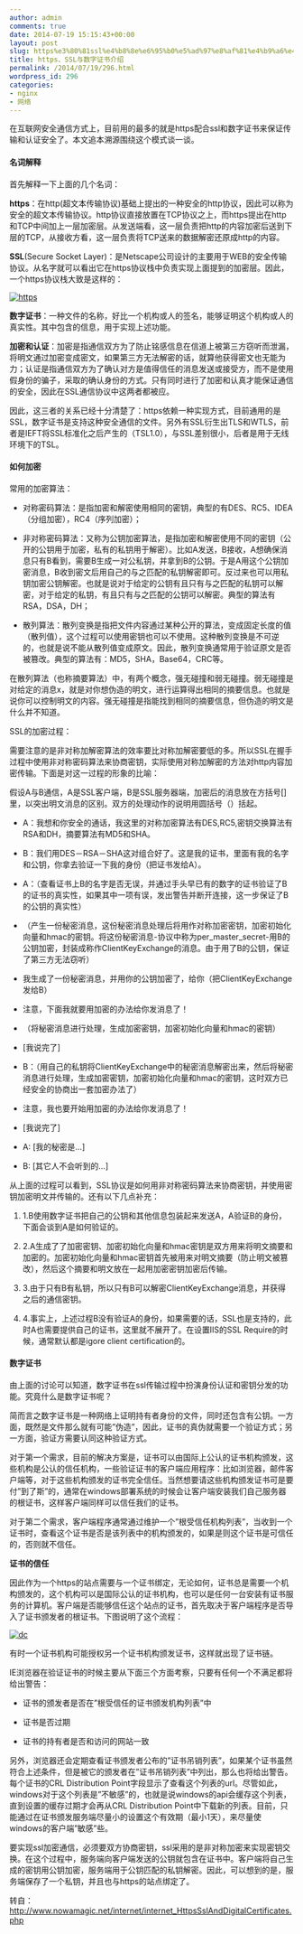 ```yaml
---
author: admin
comments: true
date: 2014-07-19 15:15:43+00:00
layout: post
slug: https%e3%80%81ssl%e4%b8%8e%e6%95%b0%e5%ad%97%e8%af%81%e4%b9%a6%e4%bb%8b%e7%bb%8d
title: https、SSL与数字证书介绍
permalink: /2014/07/19/296.html
wordpress_id: 296
categories:
- nginx
- 网络
---
```


在互联网安全通信方式上，目前用的最多的就是https配合ssl和数字证书来保证传输和认证安全了。本文追本溯源围绕这个模式谈一谈。


#### 名词解释


首先解释一下上面的几个名词：

**https**：在http(超文本传输协议)基础上提出的一种安全的http协议，因此可以称为安全的超文本传输协议。http协议直接放置在TCP协议之上，而https提出在http和TCP中间加上一层加密层。从发送端看，这一层负责把http的内容加密后送到下层的TCP，从接收方看，这一层负责将TCP送来的数据解密还原成http的内容。

**SSL**(Secure Socket Layer)：是Netscape公司设计的主要用于WEB的安全传输协议。从名字就可以看出它在https协议栈中负责实现上面提到的加密层。因此，一个https协议栈大致是这样的：

[![https](http://officialblog-wordpress.stor.sinaapp.com/uploads/2013/12/https.png)](http://officialblog-wordpress.stor.sinaapp.com/uploads/2013/12/https.png)



**数字证书**：一种文件的名称，好比一个机构或人的签名，能够证明这个机构或人的真实性。其中包含的信息，用于实现上述功能。

**加密和认证**：加密是指通信双方为了防止铭感信息在信道上被第三方窃听而泄漏，将明文通过加密变成密文，如果第三方无法解密的话，就算他获得密文也无能为力；认证是指通信双方为了确认对方是值得信任的消息发送或接受方，而不是使用假身份的骗子，采取的确认身份的方式。只有同时进行了加密和认真才能保证通信的安全，因此在SSL通信协议中这两者都被应。

因此，这三者的关系已经十分清楚了：https依赖一种实现方式，目前通用的是SSL，数字证书是支持这种安全通信的文件。另外有SSL衍生出TLS和WTLS，前者是IEFT将SSL标准化之后产生的（TSL1.0），与SSL差别很小，后者是用于无线环境下的TSL。


#### 如何加密


常用的加密算法：



	
  * 对称密码算法：是指加密和解密使用相同的密钥，典型的有DES、RC5、IDEA（分组加密），RC4（序列加密）；

	
  * 非对称密码算法：又称为公钥加密算法，是指加密和解密使用不同的密钥（公开的公钥用于加密，私有的私钥用于解密）。比如A发送，B接收，A想确保消息只有B看到，需要B生成一对公私钥，并拿到B的公钥。于是A用这个公钥加密消息，B收到密文后用自己的与之匹配的私钥解密即可。反过来也可以用私钥加密公钥解密。也就是说对于给定的公钥有且只有与之匹配的私钥可以解密，对于给定的私钥，有且只有与之匹配的公钥可以解密。典型的算法有RSA，DSA，DH；

	
  * 散列算法：散列变换是指把文件内容通过某种公开的算法，变成固定长度的值（散列值），这个过程可以使用密钥也可以不使用。这种散列变换是不可逆的，也就是说不能从散列值变成原文。因此，散列变换通常用于验证原文是否被篡改。典型的算法有：MD5，SHA，Base64，CRC等。


在散列算法（也称摘要算法）中，有两个概念，强无碰撞和弱无碰撞。弱无碰撞是对给定的消息x，就是对你想伪造的明文，进行运算得出相同的摘要信息。也就是说你可以控制明文的内容。强无碰撞是指能找到相同的摘要信息，但伪造的明文是什么并不知道。

SSL的加密过程：

需要注意的是非对称加解密算法的效率要比对称加解密要低的多。所以SSL在握手过程中使用非对称密码算法来协商密钥，实际使用对称加解密的方法对http内容加密传输。下面是对这一过程的形象的比喻：

假设A与B通信，A是SSL客户端，B是SSL服务器端，加密后的消息放在方括号[]里，以突出明文消息的区别。双方的处理动作的说明用圆括号（）括起。

	
  * A：我想和你安全的通话，我这里的对称加密算法有DES,RC5,密钥交换算法有RSA和DH，摘要算法有MD5和SHA。

	
  * B：我们用DES－RSA－SHA这对组合好了。这是我的证书，里面有我的名字和公钥，你拿去验证一下我的身份（把证书发给A）。

	
  * A：（查看证书上B的名字是否无误，并通过手头早已有的数字的证书验证了B的证书的真实性，如果其中一项有误，发出警告并断开连接，这一步保证了B的公钥的真实性）

	
  * （产生一份秘密消息，这份秘密消息处理后将用作对称加密密钥，加密初始化向量和hmac的密钥。将这份秘密消息-协议中称为per_master_secret-用B的公钥加密，封装成称作ClientKeyExchange的消息。由于用了B的公钥，保证了第三方无法窃听）

	
  * 我生成了一份秘密消息，并用你的公钥加密了，给你（把ClientKeyExchange发给B）

	
  * 注意，下面我就要用加密的办法给你发消息了！

	
  * （将秘密消息进行处理，生成加密密钥，加密初始化向量和hmac的密钥）

	
  * [我说完了]

	
  * B：（用自己的私钥将ClientKeyExchange中的秘密消息解密出来，然后将秘密消息进行处理，生成加密密钥，加密初始化向量和hmac的密钥，这时双方已经安全的协商出一套加密办法了）

	
  * 注意，我也要开始用加密的办法给你发消息了！

	
  * [我说完了]

	
  * A: [我的秘密是...]

	
  * B: [其它人不会听到的...]


从上面的过程可以看到，SSL协议是如何用非对称密码算法来协商密钥，并使用密钥加密明文并传输的。还有以下几点补充：

	
  1. 1.B使用数字证书把自己的公钥和其他信息包装起来发送A，A验证B的身份，下面会谈到A是如何验证的。

	
  2. 2.A生成了了加密密钥、加密初始化向量和hmac密钥是双方用来将明文摘要和加密的。加密初始化向量和hmac密钥首先被用来对明文摘要（防止明文被篡改），然后这个摘要和明文放在一起用加密密钥加密后传输。

	
  3. 3.由于只有B有私钥，所以只有B可以解密ClientKeyExchange消息，并获得之后的通信密钥。

	
  4. 4.事实上，上述过程B没有验证A的身份，如果需要的话，SSL也是支持的，此时A也需要提供自己的证书，这里就不展开了。在设置IIS的SSL Require的时候，通常默认都是igore client certification的。




#### 数字证书


由上面的讨论可以知道，数字证书在ssl传输过程中扮演身份认证和密钥分发的功能。究竟什么是数字证书呢？

简而言之数字证书是一种网络上证明持有者身份的文件，同时还包含有公钥。一方面，既然是文件那么就有可能”伪造”，因此，证书的真伪就需要一个验证方式；另一方面，验证方需要认同这种验证方式。

对于第一个需求，目前的解决方案是，证书可以由国际上公认的证书机构颁发，这些机构是公认的信任机构，一些验证证书的客户端应用程序：比如浏览器，邮件客户端等，对于这些机构颁发的证书完全信任。当然想要请这些机构颁发证书可是要付”到了斯”的，通常在windows部署系统的时候会让客户端安装我们自己服务器的根证书，这样客户端同样可以信任我们的证书。

对于第二个需求，客户端程序通常通过维护一个”根受信任机构列表”，当收到一个证书时，查看这个证书是否是该列表中的机构颁发的，如果是则这个证书是可信任的，否则就不信任。

**证书的信任**

因此作为一个https的站点需要与一个证书绑定，无论如何，证书总是需要一个机构颁发的，这个机构可以是国际公认的证书机构，也可以是任何一台安装有证书服务的计算机。客户端是否能够信任这个站点的证书，首先取决于客户端程序是否导入了证书颁发者的根证书。下图说明了这个流程：

[![dc](http://officialblog-wordpress.stor.sinaapp.com/uploads/2013/12/dc.png)](http://officialblog-wordpress.stor.sinaapp.com/uploads/2013/12/dc.png)

有时一个证书机构可能授权另一个证书机构颁发证书，这样就出现了证书链。

IE浏览器在验证证书的时候主要从下面三个方面考察，只要有任何一个不满足都将给出警告：



	
  * 证书的颁发者是否在”根受信任的证书颁发机构列表”中

	
  * 证书是否过期

	
  * 证书的持有者是否和访问的网站一致


另外，浏览器还会定期查看证书颁发者公布的”证书吊销列表”，如果某个证书虽然符合上述条件，但是被它的颁发者在”证书吊销列表”中列出，那么也将给出警告。每个证书的CRL Distribution Point字段显示了查看这个列表的url。尽管如此，windows对于这个列表是”不敏感”的，也就是说windows的api会缓存这个列表，直到设置的缓存过期才会再从CRL Distribution Point中下载新的列表。目前，只能通过在证书颁发服务端尽量小的设置这个有效期（最小1天），来尽量使windows的客户端”敏感”些。

要实现ssl加密通信，必须要双方协商密钥，ssl采用的是非对称加密来实现密钥交换。在这个过程中，服务端向客户端发送的公钥就包含在证书中。客户端将自己生成的密钥用公钥加密，服务端用于公钥匹配的私钥解密。因此，可以想到的是，服务端保存了一个私钥，并且也与https的站点绑定了。



转自：http://www.nowamagic.net/internet/internet_HttpsSslAndDigitalCertificates.php
